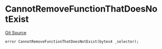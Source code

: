 # CannotRemoveFunctionThatDoesNotExist
[Git Source](https://github.com/thrackle-io/tron/blob/d6cc09e8b231cc94d92dd93b6d49fb2728ede233/src/protocol/economic/ruleProcessor/RuleProcessorDiamondLib.sol)


```solidity
error CannotRemoveFunctionThatDoesNotExist(bytes4 _selector);
```

